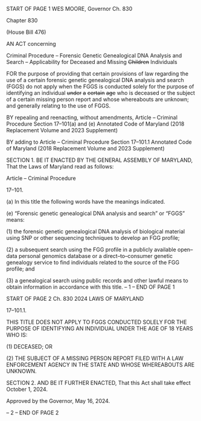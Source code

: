 START OF PAGE 1
WES MOORE, Governor Ch. 830

Chapter 830

(House Bill 476)

AN ACT concerning

Criminal Procedure – Forensic Genetic Genealogical DNA Analysis and Search –
Applicability for Deceased and Missing ~~Children~~ Individuals

FOR the purpose of providing that certain provisions of law regarding the use of a certain
forensic genetic genealogical DNA analysis and search (FGGS) do not apply when
the FGGS is conducted solely for the purpose of identifying an individual ~~under~~ ~~a~~
~~certain~~ ~~age~~ who is deceased or the subject of a certain missing person report and
whose whereabouts are unknown; and generally relating to the use of FGGS.

BY repealing and reenacting, without amendments,
Article – Criminal Procedure
Section 17–101(a) and (e)
Annotated Code of Maryland
(2018 Replacement Volume and 2023 Supplement)

BY adding to
Article – Criminal Procedure
Section 17–101.1
Annotated Code of Maryland
(2018 Replacement Volume and 2023 Supplement)

SECTION 1. BE IT ENACTED BY THE GENERAL ASSEMBLY OF MARYLAND,
That the Laws of Maryland read as follows:

Article – Criminal Procedure

17–101.

(a) In this title the following words have the meanings indicated.

(e) “Forensic genetic genealogical DNA analysis and search” or “FGGS” means:

(1) the forensic genetic genealogical DNA analysis of biological material
using SNP or other sequencing techniques to develop an FGG profile;

(2) a subsequent search using the FGG profile in a publicly available
open–data personal genomics database or a direct–to–consumer genetic genealogy service
to find individuals related to the source of the FGG profile; and

(3) a genealogical search using public records and other lawful means to
obtain information in accordance with this title.
– 1 –
END OF PAGE 1

START OF PAGE 2
Ch. 830 2024 LAWS OF MARYLAND

17–101.1.

THIS TITLE DOES NOT APPLY TO FGGS CONDUCTED SOLELY FOR THE
PURPOSE OF IDENTIFYING AN INDIVIDUAL UNDER THE AGE OF 18 YEARS WHO IS:

(1) DECEASED; OR

(2) THE SUBJECT OF A MISSING PERSON REPORT FILED WITH A LAW
ENFORCEMENT AGENCY IN THE STATE AND WHOSE WHEREABOUTS ARE UNKNOWN.

SECTION 2. AND BE IT FURTHER ENACTED, That this Act shall take effect
October 1, 2024.

Approved by the Governor, May 16, 2024.

– 2 –
END OF PAGE 2